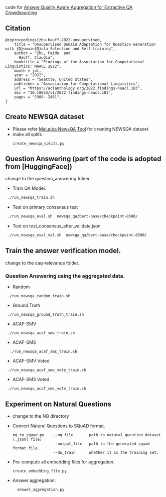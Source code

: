 
code for [Answer Quality Aware Aggregation for Extractive QA Crowdsourcing](https://preview.aclanthology.org/emnlp-22-ingestion/2022.findings-emnlp.457.pdf)

## Citation
```
@inproceedings{zhu-hauff-2022-unsupervised,
    title = "Unsupervised Domain Adaptation for Question Generation with {D}omain{D}ata Selection and Self-training",
    author = "Zhu, Peide  and
      Hauff, Claudia",
    booktitle = "Findings of the Association for Computational Linguistics: NAACL 2022",
    month = jul,
    year = "2022",
    address = "Seattle, United States",
    publisher = "Association for Computational Linguistics",
    url = "https://aclanthology.org/2022.findings-naacl.183",
    doi = "10.18653/v1/2022.findings-naacl.183",
    pages = "2388--2401",
}
```

## Create NEWSQA dataset
- Please refer [Maluuba NewsQA Tool](https://github.com/Maluuba/newsqa.git) for creating NEWSQA dataset
- make all splits
    ```
    create_newsqa_splits.py 
   ```

## Question Answering   (part of the code is adopted from [HuggingFace])
   change to the question_answering folder.

   - Train QA Model.
    
   ```bash
    ./run_newsqa_train.sh
   ```
   -  Test on primary consensus test 
   
   ```bash
    ./run_newsqa_eval.sh  newsqa_qa/bert-base/checkpoint-8500/
   ```

   - Test on test_consensus_after_validate.json
    
   ```bash
    ./run_newsqa_eval_val.sh  newsqa_qa/bert-base/checkpoint-8500/
   ```

## Train the answer verification model.
 change to the caq-relevance folder.
 

### Question Answering using the aggregated data.
  - Random
  
   ``` 
    ./run_newsqa_random_train.sh
   ```

  - Ground Truth
  
   ```
    ./run_newsqa_ground_truth_train.sh
   ```

  - ACAF-SMV
   
   ```
    ./run_newsqa_acaf_smv_train.sh
   ```

  - ACAF-SMS
   
  ```
    ./run_newsqa_acaf_sms_train.sh
  ```

   - ACAF-SMV Voted
    
   ```
    ./run_newsqa_acaf_smv_vote_train.sh
   ```

   - ACAF-SMS Voted
   
   ```
    ./run_newsqa_acaf_sms_vote_train.sh
   ```


## Experiment on Natural Questions
- change to the NQ directory
- Convert Natural Questions to SQuAD format.
  ```
  nq_to_squad.py    --nq_file       path to natural question dataset (.jsonl file)
                    --output_file   path to the generated squad format file.
                    --do_train      whether it is the training set.
  ``` 
- Pre-compute all embedding files for aggregation.

  ```
  create_embedding_file.py
  ``` 
  
- Answer aggregation:

  ```
    answer_aggregation.py
  ```



